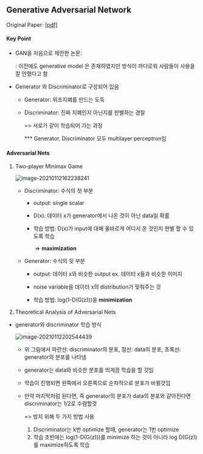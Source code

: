 ## Generative Adversarial Network

Original Paper: [[pdf](https://arxiv.org/pdf/1406.2661.pdf)]



#### Key Point

- GAN을 처음으로 제안한 논문: 

  : 이전에도 generative model 은 존재하였지만 방식이 까다로워 사람들이 사용을 잘 안했다고 함

- Generator 와 Discriminator로 구성되어 있음 

  + Generator: 위조지폐를 만드는 도둑

  + Discriminator: 진짜 지폐인지 아닌지를 판별하는 경찰 

    => 서로가 같이 학습되어 가는 과정 

    *** Generator, Discriminator 모두 multilayer perceptron임 



#### Adversarial Nets

1. Two-player  Minimax Game

   ![image-20210112162238241](C:\Users\Home2\AppData\Roaming\Typora\typora-user-images\image-20210112162238241.png)

   

   - Discriminator:  수식의 첫 부분 

     + output: single scalar

     + D(x): 데이터 x가 generator에서 나온 것이 아닌 data일 확률

     + 학습 방법:  D(x)가 input에 대해 올바르게 어디서 온 것인지 판별 할 수 있도록 학습 

       ​                  => **maximization** 

   - Generator: 수식의 뒷 부분

     + output: 데이터 x와 비슷한 output ex. 데이터 x들과 비슷한 이미지

     + noise variable을 데이터 x의 distribution가 맞춰주는 것
     + 학습 방법: log(1-D(G(z)))을 **minimization**

     

2.  Theoretical Analysis of Adversarial Nets

   - generator와 discriminator 학습 방식

     ![image-20210112202544439](C:\Users\Home2\AppData\Roaming\Typora\typora-user-images\image-20210112202544439.png)

     

     - 위 그림에서 파란선: discriminator의 분포, 점선: data의 분포, 초록선: generator의 분포를 나타냄

     - generator는 data와 비슷한 분포를 띄게끔 학습을 할 것임 

     - 학습이 진행되면 왼쪽에서 오른쪽으로 순차적으로 분포가 바뀔것임

     - 만약 마지막처럼 된다면, 즉 generator의 분포가 data의 분포와 같아진다면 discriminator는 1/2로 수렴할것

          => 방지 위해 두 가지 방법 사용 

       1.   Discriminator는 k번 optimize 할때, generator는 1번 optimize
       2. 학습 초반에는 log(1-D(G(z)))를 minimize 하는 것이 아니라 log D(G(z))를 maximize하도록 학습